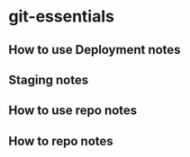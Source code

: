 # git-essentials

## How to use Deployment notes

## Staging notes

## How to use repo notes

## How to repo notes
